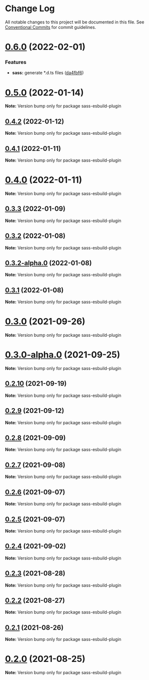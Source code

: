 # Change Log

All notable changes to this project will be documented in this file.
See [Conventional Commits](https://conventionalcommits.org) for commit guidelines.

# [0.6.0](https://github.com/lbwa/esw/compare/sass-esbuild-plugin@0.5.0...sass-esbuild-plugin@0.6.0) (2022-02-01)

### Features

- **sass:** generate \*.d.ts files ([da4fbf6](https://github.com/lbwa/esw/commit/da4fbf61f0f9a6c7614aa0a8d91d53c548d045b0))

# [0.5.0](https://github.com/lbwa/esw/compare/sass-esbuild-plugin@0.4.2...sass-esbuild-plugin@0.5.0) (2022-01-14)

**Note:** Version bump only for package sass-esbuild-plugin

## [0.4.2](https://github.com/lbwa/esw/compare/sass-esbuild-plugin@0.4.1...sass-esbuild-plugin@0.4.2) (2022-01-12)

**Note:** Version bump only for package sass-esbuild-plugin

## [0.4.1](https://github.com/lbwa/esw/compare/sass-esbuild-plugin@0.4.0...sass-esbuild-plugin@0.4.1) (2022-01-11)

**Note:** Version bump only for package sass-esbuild-plugin

# [0.4.0](https://github.com/lbwa/esw/compare/sass-esbuild-plugin@0.3.3...sass-esbuild-plugin@0.4.0) (2022-01-11)

**Note:** Version bump only for package sass-esbuild-plugin

## [0.3.3](https://github.com/lbwa/esw/compare/sass-esbuild-plugin@0.3.2...sass-esbuild-plugin@0.3.3) (2022-01-09)

**Note:** Version bump only for package sass-esbuild-plugin

## [0.3.2](https://github.com/lbwa/esw/compare/sass-esbuild-plugin@0.3.2-alpha.0...sass-esbuild-plugin@0.3.2) (2022-01-08)

**Note:** Version bump only for package sass-esbuild-plugin

## [0.3.2-alpha.0](https://github.com/lbwa/esw/compare/sass-esbuild-plugin@0.3.1...sass-esbuild-plugin@0.3.2-alpha.0) (2022-01-08)

**Note:** Version bump only for package sass-esbuild-plugin

## [0.3.1](https://github.com/lbwa/esw/compare/sass-esbuild-plugin@0.3.0...sass-esbuild-plugin@0.3.1) (2022-01-08)

**Note:** Version bump only for package sass-esbuild-plugin

# [0.3.0](https://github.com/lbwa/esw/compare/sass-esbuild-plugin@0.3.0-alpha.0...sass-esbuild-plugin@0.3.0) (2021-09-26)

**Note:** Version bump only for package sass-esbuild-plugin

# [0.3.0-alpha.0](https://github.com/lbwa/esw/compare/sass-esbuild-plugin@0.2.10...sass-esbuild-plugin@0.3.0-alpha.0) (2021-09-25)

**Note:** Version bump only for package sass-esbuild-plugin

## [0.2.10](https://github.com/lbwa/esw/compare/sass-esbuild-plugin@0.2.9...sass-esbuild-plugin@0.2.10) (2021-09-19)

**Note:** Version bump only for package sass-esbuild-plugin

## [0.2.9](https://github.com/lbwa/esw/compare/sass-esbuild-plugin@0.2.8...sass-esbuild-plugin@0.2.9) (2021-09-12)

**Note:** Version bump only for package sass-esbuild-plugin

## [0.2.8](https://github.com/lbwa/esw/compare/sass-esbuild-plugin@0.2.7...sass-esbuild-plugin@0.2.8) (2021-09-09)

**Note:** Version bump only for package sass-esbuild-plugin

## [0.2.7](https://github.com/lbwa/esw/compare/sass-esbuild-plugin@0.2.6...sass-esbuild-plugin@0.2.7) (2021-09-08)

**Note:** Version bump only for package sass-esbuild-plugin

## [0.2.6](https://github.com/lbwa/esw/compare/sass-esbuild-plugin@0.2.5...sass-esbuild-plugin@0.2.6) (2021-09-07)

**Note:** Version bump only for package sass-esbuild-plugin

## [0.2.5](https://github.com/lbwa/esw/compare/sass-esbuild-plugin@0.2.4...sass-esbuild-plugin@0.2.5) (2021-09-07)

**Note:** Version bump only for package sass-esbuild-plugin

## [0.2.4](https://github.com/lbwa/esw/compare/sass-esbuild-plugin@0.2.3...sass-esbuild-plugin@0.2.4) (2021-09-02)

**Note:** Version bump only for package sass-esbuild-plugin

## [0.2.3](https://github.com/lbwa/esw/compare/sass-esbuild-plugin@0.2.2...sass-esbuild-plugin@0.2.3) (2021-08-28)

**Note:** Version bump only for package sass-esbuild-plugin

## [0.2.2](https://github.com/lbwa/esw/compare/sass-esbuild-plugin@0.2.1...sass-esbuild-plugin@0.2.2) (2021-08-27)

**Note:** Version bump only for package sass-esbuild-plugin

## [0.2.1](https://github.com/lbwa/esw/compare/sass-esbuild-plugin@0.2.0...sass-esbuild-plugin@0.2.1) (2021-08-26)

**Note:** Version bump only for package sass-esbuild-plugin

# [0.2.0](https://github.com/lbwa/esw/compare/sass-esbuild-plugin@0.1.1...sass-esbuild-plugin@0.2.0) (2021-08-25)

**Note:** Version bump only for package sass-esbuild-plugin
